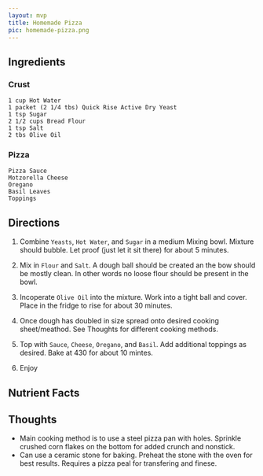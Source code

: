 ```yaml
---
layout: mvp
title: Homemade Pizza
pic: homemade-pizza.png
---
```


## Ingredients

### Crust

```
1 cup Hot Water
1 packet (2 1/4 tbs) Quick Rise Active Dry Yeast
1 tsp Sugar
2 1/2 cups Bread Flour
1 tsp Salt
2 tbs Olive Oil
```

### Pizza

```
Pizza Sauce
Motzorella Cheese
Oregano
Basil Leaves
Toppings
```

## Directions

1. Combine `Yeasts`, `Hot Water`, and `Sugar` in a medium Mixing bowl. Mixture
should bubble. Let proof (just let it sit there) for about 5 minutes.

2. Mix in `Flour` and `Salt`. A dough ball should be created an the bow should
be mostly clean. In other words no loose flour should be present in the bowl. 

3. Incoperate `Olive Oil` into the mixture. Work into a tight ball and cover.
Place in the fridge to rise for about 30 minutes.

4. Once dough has doubled in size spread onto desired cooking sheet/meathod. See
Thoughts for different cooking methods.

5. Top with `Sauce`, `Cheese`, `Oregano`, and `Basil`. Add additional toppings
as desired. Bake at 430 for about 10 mintes.

6. Enjoy

## Nutrient Facts

## Thoughts

- Main cooking method is to use a steel pizza pan with holes. Sprinkle crushed 
corn flakes on the bottom for added crunch and nonstick.
- Can use a ceramic stone for baking. Preheat the stone with the oven for best
results. Requires a pizza peal for transfering and finese.